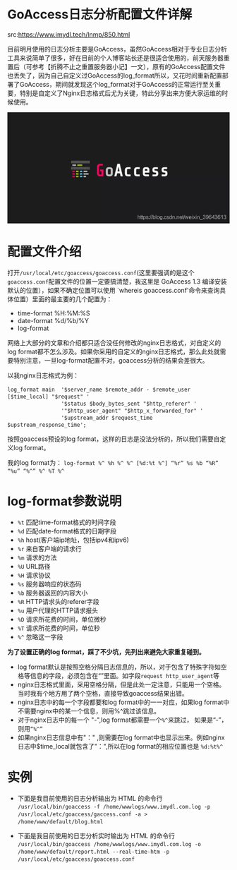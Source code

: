 # GoAccess日志分析配置文件详解

src:https://www.imydl.tech/lnmp/850.html



目前明月使用的日志分析主要是GoAccess，虽然GoAccess相对于专业日志分析工具来说简单了很多，好在目前的个人博客站长还是很适合使用的，前天服务器重置后（可参考【折腾不止之重置服务器小记】一文），原有的GoAccess配置文件也丢失了，因为自己自定义过GoAccess的log_format所以，又花时间重新配置部署了GoAccess，期间就发现这个log_format对于GoAccess的正常运行至关重要，特别是自定义了Nginx日志格式后尤为关键，特此分享出来方便大家运维的时候使用。

![在这里插入图片描述](images/20201111162623659.png)


# 配置文件介绍
打开`/usr/local/etc/goaccess/goaccess.conf`(这里要强调的是这个`goaccess.conf`配置文件的位置一定要搞清楚，我这里是 GoAccess 1.3 编译安装默认的位置），如果不确定位置可以使用 `whereis goaccess.conf'命令来查询具体位置）里面的最主要的几个配置为：

* time-format %H:%M:%S
* date-format %d/%b/%Y
* log-format

网络上大部分的文章和介绍都只适合没任何修改的nginx日志格式，对自定义的log format都不怎么涉及。如果你采用的自定义的nginx日志格式，那么此处就需要特别注意，一旦log-format配置不对，goaccess分析的结果会差很大。

以我nginx日志格式为例：

```
log_format main  '$server_name $remote_addr - $remote_user [$time_local] "$request" '
                 '$status $body_bytes_sent "$http_referer" '
                 '"$http_user_agent" "$http_x_forwarded_for" '
                 '$upstream_addr $request_time $upstream_response_time';
```

按照goaccess预设的log format，这样的日志是没法分析的，所以我们需要自定义log format。

我的log format为： `log-format %^ %h %^ %^ [%d:%t %^] “%r” %s %b “%R” “%u” “%^” %^ %T %^`

# log-format参数说明
* `%t` 匹配time-format格式的时间字段
* `%d` 匹配date-format格式的日期字段
* `%h` host(客户端ip地址，包括ipv4和ipv6)
* `%r` 来自客户端的请求行
* `%m` 请求的方法
* `%U` URL路径
* `%H` 请求协议
* `%s` 服务器响应的状态码
* `%b` 服务器返回的内容大小
* `%R` HTTP请求头的referer字段
* `%u` 用户代理的HTTP请求报头
* `%D` 请求所花费的时间，单位微秒
* `%T` 请求所花费的时间，单位秒
* `%^` 忽略这一字段

**为了设置正确的log format，踩了不少坑，先列出来避免大家重复碰到。**

* log format默认是按照空格分隔日志信息的，所以，对于包含了特殊字符如空格等信息的字段，必须包含在“”里面。如字段`request http_user_agent`等
* nginx日志格式里面，采用空格分隔，但是此处一定注意，只能用一个空格。当时我有个地方用了两个空格，直接导致goaccess结果出错。
* nginx日志中的每一个字段都要和log format中的一一对应，如果log format中不需要nginx中的某一个信息，则用%^跳过该信息。
* 对于nginx日志中的每一个 "-",log format都需要一个`%^`来跳过， 如果是“-”， 则用`“%^”`
* 如果nginx日志信息中有"：" ,则需要在log format中也显示出来。例如nginx日志中$time_local就包含了"：",所以在log format的相应位置也是 `%d:%t%^`

# 实例
* 下面是我目前使用的日志分析输出为 HTML 的命令行
`/usr/local/bin/goaccess -f /home/wwwlogs/www.imydl.com.log -p /usr/local/etc/goaccess/gaccess.conf -a > /home/www/default/blog.html`

* 下面是我目前使用的日志分析实时输出为 HTML 的命令行
`/usr/local/bin/goaccess /home/wwwlogs/www.imydl.com.log -o /home/www/default/report.html --real-time-htm -p /usr/local/etc/goaccess/goaccess.conf`
